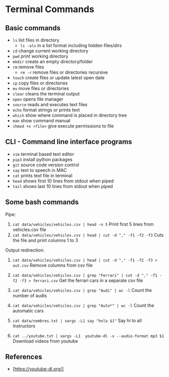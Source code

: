 
# Terminal Commands 

## Basic commands

* `ls` list files in directory
  * `ls -als` in a list format including hidden files/dirs
* `cd` change current working directory
* `pwd` print working directory
* `mkdir` create an empty directory/folder
* `rm` remove files
  * `rm -r` remove files or directories recursive
* `touch` create files or update latest open date
* `cp` copy files or directories
* `mv` move files or directories
* `clear` cleans the terminal output
* `open` opens file manager
* `source` reads and executes text files
* `echo` format strings or prints text
* `which` show where command is placed in directory tree
* `man` show command manual
* `chmod +x <file>` give execute permissions to file

## CLI - Command line interface programs

* `vim` terminal based text editor
* `pip3` install python packages
* `git` source code version control
* `say` text to speech in MAC
* `cat` prints text file in terminal
* `head` shows first 10 lines from stdout when piped
* `tail` shows last 10 lines from stdout when piped

## Some bash commands

Pipe:

1. `cat data/vehicles/vehicles.csv | head -n 5`
  Print first 5 lines from vehicles.csv file
2. `cat data/vehicles/vehicles.csv | head | cut -d "," -f1 -f2 -f3`
  Cuts the file and print columns 1 to 3

Output redirection:

1. `cat data/vehicles/vehicles.csv | head | cut -d "," -f1 -f2 -f3 > out.csv`
  Remove columns from csv file
2. `cat data/vehicles/vehicles.csv | grep "Ferrari" | cut -d "," -f1 -f2 -f3 > ferrari.csv`
  Get the ferrari cars in a separate csv file
3. `cat data/vehicles/vehicles.csv | grep "Audi" | wc -l`
  Count the number of audis
4. `cat data/vehicles/vehicles.csv | grep "Auto*" | wc -l`
  Count the automatic cars
5. `cat data/nombres.txt | xargs -L1 say "hola $1"`
  Say hi to all Instructors

6. `cat ../youtube.txt | xargs -L1  youtube-dl -x --audio-format mp3 $1`
  Download videos from youtube

## References

- [https://youtube-dl.org/]
 